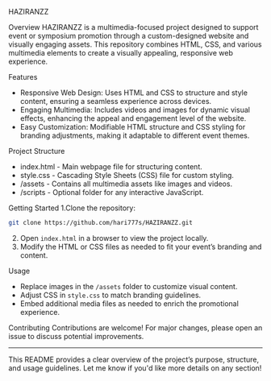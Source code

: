 HAZIRANZZ

Overview
HAZIRANZZ is a multimedia-focused project designed to support event or symposium promotion through a custom-designed website and visually engaging assets. This repository combines HTML, CSS, and various multimedia elements to create a visually appealing, responsive web experience.

Features
- Responsive Web Design: Uses HTML and CSS to structure and style content, ensuring a seamless experience across devices.
- Engaging Multimedia: Includes videos and images for dynamic visual effects, enhancing the appeal and engagement level of the website.
- Easy Customization: Modifiable HTML structure and CSS styling for branding adjustments, making it adaptable to different event themes.

Project Structure
- index.html - Main webpage file for structuring content.
- style.css - Cascading Style Sheets (CSS) file for custom styling.
- /assets - Contains all multimedia assets like images and videos.
- /scripts - Optional folder for any interactive JavaScript.

Getting Started
1.Clone the repository:
   ```bash
   git clone https://github.com/hari777s/HAZIRANZZ.git
   ```
2. Open `index.html` in a browser to view the project locally.
3. Modify the HTML or CSS files as needed to fit your event’s branding and content.

Usage
- Replace images in the `/assets` folder to customize visual content.
- Adjust CSS in `style.css` to match branding guidelines.
- Embed additional media files as needed to enrich the promotional experience.

Contributing
Contributions are welcome! For major changes, please open an issue to discuss potential improvements.

---

This README provides a clear overview of the project’s purpose, structure, and usage guidelines. Let me know if you'd like more details on any section!
